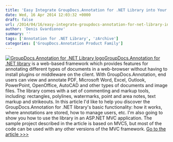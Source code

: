 ```yaml
---
title: 'Easy Integrate GroupDocs.Annotation for .NET Library into Your ASP.NET MVC5 App'
date: Wed, 16 Apr 2014 12:03:32 +0000
draft: false
url: /2014/04/16/easy-integrate-groupdocs-annotation-for-net-library-into-your-asp-net-mvc-5-app/
author: 'Denis Gvardionov'
summary: ''
tags: ['Annotation for .NET Library', 'zArchive']
categories: ['GroupDocs.Annotation Product Family']
---
```


[![GroupDocs.Annotation for .NET Library logo](https://blog.groupdocs.com/wp-content/uploads/sites/4/2014/02/GD_ANT_NETIcon_114.png)](http://groupdocs.com/dot-net/document-annotation-library)[GroupDocs.Annotation for .NET library](http://groupdocs.com/dot-net/document-annotation-library) is a web-based framework which provides features for annotating different types of documents in a web-browser without having to install plugins or middleware on the client. With GroupDocs.Annotation, end users can view and annotate PDF, Microsoft Word, Excel, Outlook, PowerPoint, OpenOffice, AutoCAD and other types of documents and image files. The library comes with a set of commenting and markup tools, including: rectangles, polylines, watermarks, point and area notes, text markup and strikeouts. In this article I'd like to help you discover the GroupDocs.Annotation for .NET library's basic functionality: how it works, where annotations are stored, how to manage users, etc. I'm also going to show you how to use the library in an ASP.NET MVC application. The sample project described in the article is based on MVC5, but most of the code can be used with any other versions of the MVC framework. [Go to the article >>>](https://docs.groupdocs.com/annotation/net/)





